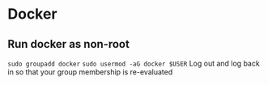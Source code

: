 # Docker  

## Run docker as non-root
`sudo groupadd docker`
`sudo usermod -aG docker $USER`
Log out and log back in so that your group membership is re-evaluated